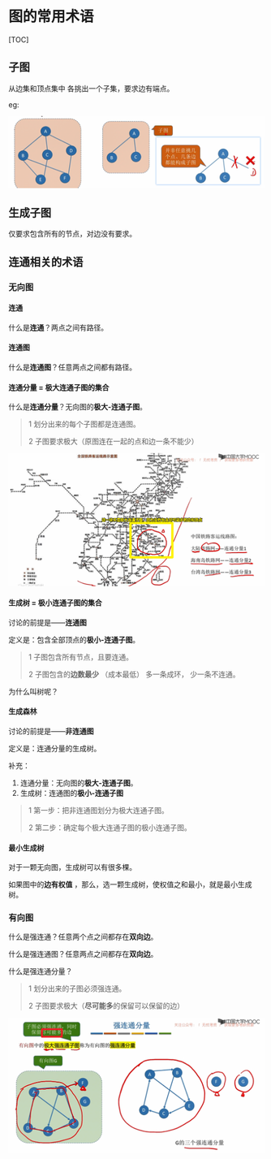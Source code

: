 # 图的常用术语

[TOC]

## 子图

从边集和顶点集中 各挑出一个子集，要求边有端点。

eg:

![image-20200910185508042](img/image-20200910185508042.png)



## 生成子图

仅要求包含所有的节点，对边没有要求。



## 连通相关的术语

### 无向图

#### 连通

什么是**连通**？两点之间有路径。

#### 连通图

什么是**连通图**？任意两点之间都有路径。

#### 连通分量 = 极大连通子图的集合

什么是**连通分量**？无向图的**极大-连通子图**。

> 1 划分出来的每个子图都是连通图。
>
> 2 子图要求极大（原图连在一起的点和边一条不能少）

![image-20200910191253844](img/image-20200910191253844.png)

#### 生成树 = 极小连通子图的集合

讨论的前提是——**连通图**

定义是：包含全部顶点的**极小-连通子图**。

> 1 子图包含所有节点，且要连通。
>
> 2 子图包含的**边数最少** （成本最低）
> 	多一条成环，
> 	少一条不连通。

为什么叫树呢？



#### 生成森林

讨论的前提是——**非连通图**

定义是：连通分量的生成树。

补充：

1. 连通分量：无向图的**极大-连通子图**。
2. 生成树：连通图的**极小-连通子图**

> 1 第一步：把非连通图划分为极大连通子图。
>
> 2 第二步：确定每个极大连通子图的极小连通子图。 

#### 最小生成树

对于一颗无向图，生成树可以有很多棵。

如果图中的**边有权值** ，那么，选一颗生成树，使权值之和最小，就是最小生成树。



### 有向图

什么是强连通？任意两个点之间都存在**双向边**。

什么是强连通图？任意两点之间都存在**双向边**。

什么是强连通分量？

> 1 划分出来的子图必须强连通。
>
> 2 子图要求极大（**尽可能多**的保留可以保留的边）

![image-20200910192418210](img/image-20200910192418210.png)

